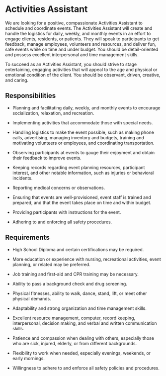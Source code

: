 # Activities Assistant

We are looking for a positive, compassionate Activities Assistant to schedule and coordinate events. The Activities Assistant will create and handle the logistics for daily, weekly, and monthly events in an effort to engage clients, residents, or patients. They will speak to participants to get feedback, manage employees, volunteers and resources, and deliver fun, safe events while on time and under budget. You should be detail-oriented and possess excellent interpersonal and time management skills.

To succeed as an Activities Assistant, you should strive to stage entertaining, engaging activities that will appeal to the age and physical or emotional condition of the client. You should be observant, driven, creative, and caring.

## Responsibilities

* Planning and facilitating daily, weekly, and monthly events to encourage socialization, relaxation, and recreation.

* Implementing activities that accommodate those with special needs.

* Handling logistics to make the event possible, such as making phone calls, advertising, managing inventory and budgets, training and motivating volunteers or employees, and coordinating transportation.

* Observing participants at events to gauge their enjoyment and obtain their feedback to improve events.

* Keeping records regarding event planning resources, participant interest, and other notable information, such as injuries or behavioral incidents.

* Reporting medical concerns or observations.

* Ensuring that events are well-provisioned, event staff is trained and prepared, and that the event takes place on time and within budget.

* Providing participants with instructions for the event.

* Adhering to and enforcing all safety procedures.

## Requirements

* High School Diploma and certain certifications may be required.

* More education or experience with nursing, recreational activities, event planning, or related may be preferred.

* Job training and first-aid and CPR training may be necessary.

* Ability to pass a background check and drug screening.

* Physical fitnesses, ability to walk, dance, stand, lift, or meet other physical demands.

* Adaptability and strong organization and time management skills.

* Excellent resource management, computer, record keeping, interpersonal, decision making, and verbal and written communication skills.

* Patience and compassion when dealing with others, especially those who are sick, injured, elderly, or from different backgrounds.

* Flexibility to work when needed, especially evenings, weekends, or early mornings.

* Willingness to adhere to and enforce all safety policies and procedures.

